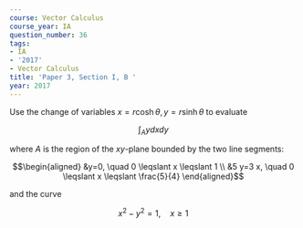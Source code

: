 ```yaml
---
course: Vector Calculus
course_year: IA
question_number: 36
tags:
- IA
- '2017'
- Vector Calculus
title: 'Paper 3, Section I, B '
year: 2017
---
```




Use the change of variables $x=r \cosh \theta, y=r \sinh \theta$ to evaluate

$$\int_{A} y d x d y$$

where $A$ is the region of the $x y$-plane bounded by the two line segments:

$$\begin{aligned}
&y=0, \quad 0 \leqslant x \leqslant 1 \\
&5 y=3 x, \quad 0 \leqslant x \leqslant \frac{5}{4}
\end{aligned}$$

and the curve

$$x^{2}-y^{2}=1, \quad x \geqslant 1$$